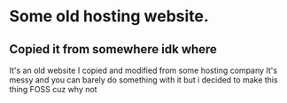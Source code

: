 # Some old hosting website.

## Copied it from somewhere idk where

It's an old website I copied and modified from some hosting company
It's messy and you can barely do something with it but i decided to make this thing FOSS cuz why not
